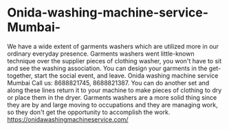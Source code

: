 # Onida-washing-machine-service-Mumbai-
We have a wide extent of garments washers which are utilized more in our ordinary everyday presence. Garments washers went little-known technique over the supplier pieces of clothing washer, you won't have to sit and see the washing association. You can design your garments in the get-together, start the social event, and leave. Onida washing machine service Mumbai Call us: 8688821745, 8688821387.  You can do another set and along these lines return it to your machine to make pieces of clothing to dry or place them in the dryer. Garments washers are a more solid thing since they are by and large moving to occupations and they are managing work, so they don't get the opportunity to accomplish the work.  https://onidawashingmachineservice.com/  
